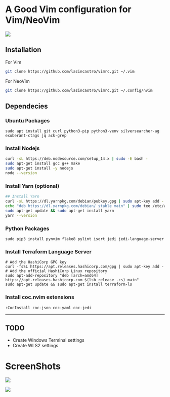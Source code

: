 # A Good Vim configuration for Vim/NeoVim

![](https://github.com/lazincastro/vimrc/blob/master/img/2021-03-14_01-20.png)

## Installation

For Vim

```bash
git clone https://github.com/lazincastro/vimrc.git ~/.vim
```

For NeoVim

```bash
git clone https://github.com/lazincastro/vimrc.git ~/.config/nvim
```

## Dependecies

### Ubuntu Packages

```shell
sudo apt install git curl python3-pip python3-venv silversearcher-ag exuberant-ctags jq ack-grep 
```

### Install Nodejs

```bash
curl -sL https://deb.nodesource.com/setup_14.x | sudo -E bash -
sudo apt-get install gcc g++ make
sudo apt-get install -y nodejs
node --version
```

### Install Yarn (optional)

```bash
## Install Yarn
curl -sL https://dl.yarnpkg.com/debian/pubkey.gpg | sudo apt-key add -
echo "deb https://dl.yarnpkg.com/debian/ stable main" | sudo tee /etc/apt/sources.list.d/yarn.list
sudo apt-get update && sudo apt-get install yarn
yarn --version
```

### Python Packages

```shell
sudo pip3 install pynvim flake8 pylint isort jedi jedi-language-server
```

### Install Terraform Language Server

```
# Add the HashiCorp GPG key
curl -fsSL https://apt.releases.hashicorp.com/gpg | sudo apt-key add -
# Add the official HashiCorp Linux repository
sudo apt-add-repository "deb [arch=amd64] https://apt.releases.hashicorp.com $(lsb_release -cs) main"
sudo apt-get update && sudo apt-get install terraform-ls
```

### Install coc.nvim extensions

```
:CocInstall coc-json coc-yaml coc-jedi  
```
---

## TODO

- Create Windows Terminal settings
- Create WLS2 settings


# ScreenShots

![](https://github.com/lazincastro/vimrc/blob/master/img/2021-03-14_01-24.png)

![](https://github.com/lazincastro/vimrc/blob/master/img/2021-03-14_01-23.png)
